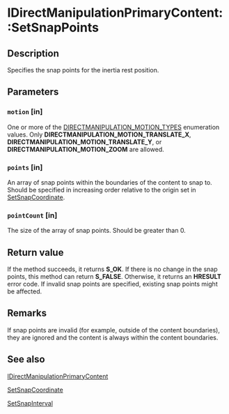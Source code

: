 # IDirectManipulationPrimaryContent::SetSnapPoints

## Description

Specifies the snap points for the inertia rest position.

## Parameters

### `motion` [in]

One or more of the [DIRECTMANIPULATION_MOTION_TYPES](https://learn.microsoft.com/previous-versions/windows/desktop/api/directmanipulation/ne-directmanipulation-directmanipulation_motion_types) enumeration values. Only **DIRECTMANIPULATION_MOTION_TRANSLATE_X**, **DIRECTMANIPULATION_MOTION_TRANSLATE_Y**, or **DIRECTMANIPULATION_MOTION_ZOOM** are allowed.

### `points` [in]

An array of snap points within the boundaries of the content to snap to. Should be specified in increasing order relative to the origin set in [SetSnapCoordinate](https://learn.microsoft.com/previous-versions/windows/desktop/api/directmanipulation/nf-directmanipulation-idirectmanipulationprimarycontent-setsnapcoordinate).

### `pointCount` [in]

 The size of the array of snap points. Should be greater than 0.

## Return value

If the method succeeds, it returns **S_OK**. If there is no change in the snap points, this method can return **S_FALSE**. Otherwise, it returns an **HRESULT** error code. If invalid snap points are specified, existing snap points might be affected.

## Remarks

If snap points are invalid (for example, outside of the content boundaries), they are ignored and the content is always within the content boundaries.

## See also

[IDirectManipulationPrimaryContent](https://learn.microsoft.com/previous-versions/windows/desktop/api/directmanipulation/nn-directmanipulation-idirectmanipulationprimarycontent)

[SetSnapCoordinate](https://learn.microsoft.com/previous-versions/windows/desktop/api/directmanipulation/nf-directmanipulation-idirectmanipulationprimarycontent-setsnapcoordinate)

[SetSnapInterval](https://learn.microsoft.com/previous-versions/windows/desktop/api/directmanipulation/nf-directmanipulation-idirectmanipulationprimarycontent-setsnapinterval)
